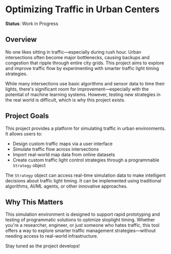 # Optimizing Traffic in Urban Centers

**Status**: Work in Progress 

## Overview

No one likes sitting in traffic—especially during rush hour. Urban intersections often become major bottlenecks, causing backups and congestion that ripple through entire city grids. This project aims to explore and improve traffic flow by experimenting with smarter traffic light timing strategies.

While many intersections use basic algorithms and sensor data to time their lights, there's significant room for improvement—especially with the potential of machine learning systems. However, testing new strategies in the real world is difficult, which is why this project exists.

## Project Goals

This project provides a platform for simulating traffic in urban environments. It allows users to:

- Design custom traffic maps via a user interface  
- Simulate traffic flow across intersections  
- Import real-world map data from online datasets  
- Create custom traffic light control strategies through a programmable `Strategy` object

The `Strategy` object can access real-time simulation data to make intelligent decisions about traffic light timing. It can be implemented using traditional algorithms, AI/ML agents, or other innovative approaches.

## Why This Matters

This simulation environment is designed to support rapid prototyping and testing of programmatic solutions to optimize stoplight timing. Whether you're a researcher, engineer, or just someone who hates traffic, this tool offers a way to explore smarter traffic management strategies—without needing access to real-world infrastructure.


Stay tuned as the project develops!

